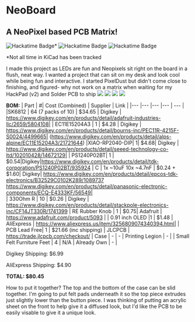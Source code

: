# NeoBoard
## A NeoPixel based PCB Matrix!


![Hackatime Badge](https://hackatime-badge.hackclub.com/U0824G9PTFE/Pixeldust/?color=314cb0&label=Time%20Tracked%20In%20KiCad)*
![Hackatime Badge](https://hackatime-badge.hackclub.com/U0824G9PTFE/neoboard-case/?color=64BB58&label=Time%20Tracked%20In%20OnShape)
![Hackatime Badge](https://hackatime-badge.hackclub.com/U0824G9PTFE/neoboard/?color=red&label=Time%20Journaling)

*Not all time in KiCad has been tracked


I made this project as LEDs are fun and Neopixels sit right on the board in a flush, neat way. I wanted a project that can sit on my desk and look cool while being fun and interactive. I started PixelDust but didn't come close to finishing, and figured- why not work on a matrix when waiting for my HackPad (v2) and Solder PCB to ship
![](https://hc-cdn.hel1.your-objectstorage.com/s/v3/8377be47c38cc220d4230f117ebddfec74ac3150_screenshot_2025-06-22_at_6.47.11___pm.png)
![](https://hc-cdn.hel1.your-objectstorage.com/s/v3/3c2e57406e511e0e373404e9e97b731550a60340_screenshot_2025-06-22_at_6.46.30___pm.png)
![](https://hc-cdn.hel1.your-objectstorage.com/s/v3/43462afa9c5e07d12344af6adee831e847c00a7f_screenshot_2025-06-27_at_5.48.47___pm.png)
![](https://hc-cdn.hel1.your-objectstorage.com/s/v3/66dc19e46450c50363e5fd113f93f1276bcabd57_screenshot_2025-06-27_at_5.49.07___pm.png)

**BOM:**
|  Part | #| Cost (Combined) | Supplier  | Link |
|---    |--- |---             |---        | ---  |
|SK6812	| 64 (7 packs of 10) | $34.65 | Digikey | https://www.digikey.com/en/products/detail/adafruit-industries-llc/2659/5804108|
|  EC11E15204A3 | 1  | $4.28 | Digikey |  https://www.digikey.com/en/products/detail/bourns-inc/PEC11R-4215F-S0024/4499665| (https://www.digikey.com/en/products/detail/alps-alpine/EC11E15204A3/21721644)
|XIAO-RP2040-DIP| 1| $4.68| Digikey | https://www.digikey.com/en/products/detail/seeed-technology-co-ltd/102010428/14672129|
| PS1240P02BT| 1 | $0.54|Digikey|https://www.digikey.com/en/products/detail/tdk-corporation/PS1240P02BT/935924
|   C   | 1x ~10uF 10x ~4.7nF | $0.24 + $1.60| Digikey| https://www.digikey.com/en/products/detail/epcos-tdk-electronics/B32529C0102K289/1089737 https://www.digikey.com/en/products/detail/panasonic-electronic-components/ECQ-E4333KF/56549|  
| 330Ohm R | 10 | $0.26 | Digikey | https://www.digikey.com/en/products/detail/stackpole-electronics-inc/CF14JT330R/1741399
|  RE Rubber Knob    | 1 | $0.75| Adafruit | https://www.adafruit.com/product/5093 | 
| 0.91 inch OLED |1 | $1.48 | AliExpress | https://www.aliexpress.us/item/3256809074340394.html|
| PCB Lead Free| 1 | $21.66 (inc shipping) | JLCPCB | https://trade.jlcpcb.com/checkout/
| Case | - | - | Printing Legion | - |
| Small Felt Furniture Feet | 4 | N/A | Already Own | - |

Digikey Shipping: $6.99

AliExpress Shipping: $4.90


**TOTAL: $80.45**


How to put it together?
The top and the bottom of the case can be slid together. I'm going to put felt pads underneath it so the top piece extrudes just slightly lower than the button piece. I was thinking of putting an acrylic sheet on the front to help give it a diffused look, but I'd like the PCB to be easily visable to give it a unique look.